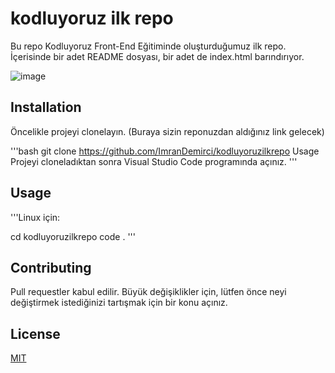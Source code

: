 # kodluyoruz ilk repo
Bu repo Kodluyoruz Front-End Eğitiminde oluşturduğumuz ilk repo. İçerisinde bir adet README dosyası, bir adet de index.html barındırıyor.

![image](https://user-images.githubusercontent.com/101345331/157741161-cc5ce533-b4fe-4d4b-82b3-ecb1bb5e9aab.png)

## Installation
Öncelikle projeyi clonelayın. (Buraya sizin reponuzdan aldığınız link gelecek)

'''bash
git clone https://github.com/ImranDemirci/kodluyoruzilkrepo
Usage
Projeyi cloneladıktan sonra Visual Studio Code programında açınız.
'''

## Usage

'''Linux için:

cd kodluyoruzilkrepo
code .
'''


## Contributing
Pull requestler kabul edilir. Büyük değişiklikler için, lütfen önce neyi değiştirmek istediğinizi tartışmak için bir konu açınız.

## License
[MIT](https://choosealicense.com/licenses/mit/)
